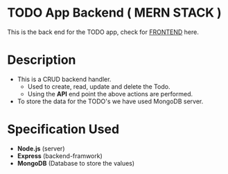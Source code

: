 # TODO App Backend ( MERN STACK )

This is the back end for the TODO app, check for [FRONTEND](https://github.com/Hiteshsaai/Todo_MERN_App_Frontend) here.

# Description

* This is a CRUD backend handler. </br>
  - Used to create, read, update and delete the Todo.
  - Using the **API** end point the above actions are performed.
* To store the data for the TODO's we have used MongoDB server.

# Specification Used

* **Node.js** (server)
* **Express** (backend-framwork)
* **MongoDB** (Database to store the values)








